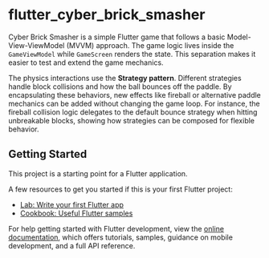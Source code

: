 # flutter_cyber_brick_smasher

Cyber Brick Smasher is a simple Flutter game that follows a basic
Model-View-ViewModel (MVVM) approach. The game logic lives inside the
`GameViewModel` while `GameScreen` renders the state. This separation
makes it easier to test and extend the game mechanics.

The physics interactions use the **Strategy pattern**. Different
strategies handle block collisions and how the ball bounces off the
paddle. By encapsulating these behaviors, new effects like fireball or
alternative paddle mechanics can be added without changing the game
loop. For instance, the fireball collision logic delegates to the
default bounce strategy when hitting unbreakable blocks, showing how
strategies can be composed for flexible behavior.

## Getting Started

This project is a starting point for a Flutter application.

A few resources to get you started if this is your first Flutter project:

- [Lab: Write your first Flutter app](https://docs.flutter.dev/get-started/codelab)
- [Cookbook: Useful Flutter samples](https://docs.flutter.dev/cookbook)

For help getting started with Flutter development, view the
[online documentation](https://docs.flutter.dev/), which offers tutorials,
samples, guidance on mobile development, and a full API reference.
